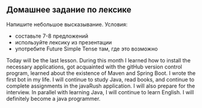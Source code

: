 ## Домашнее задание по лексике

Напишите небольшое высказывание.
Условия:
- составьте 7-8 предложений
- используйте лексику из презентации
- употребите Future Simple Tense там, где это возможно

Today will be the last lesson.
During this month I learned how to install the necessary applications,
got acquainted with the gitHub version control program,
learned about the existence of Maven and Spring Boot.
I wrote the first bot in my life.
I will continue to study Java, read books, and continue to complete assignments in the javaRush application.
I will also prepare for the interview.
In parallel with learning Java, I will continue to learn English.
I will definitely become a java programmer.
